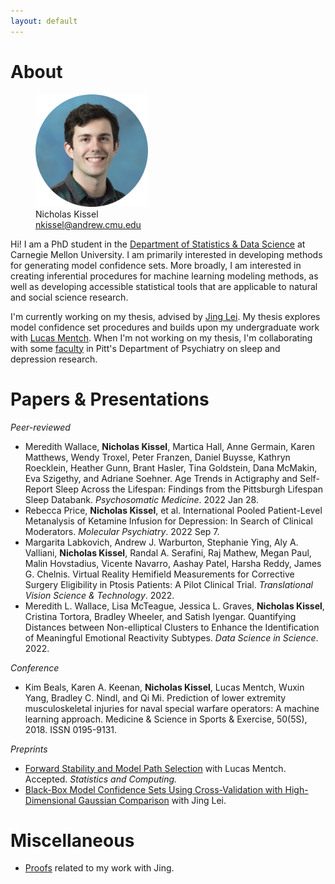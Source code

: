 ```yaml
---
layout: default
---
```


<!-- [Reading](reading.md) &nbsp;&nbsp;&nbsp; [Links](links.md) &nbsp;&nbsp;&nbsp; [Contact](contact.md) -->

<!-- <div style="text-align: right">
<a href="pages/reading.html">Reading</a>
 &nbsp;&nbsp;&nbsp; <a href="pages/links.html">Links</a> &nbsp;&nbsp;&nbsp; <a href="pages/contact.html">Contact</a> </div> -->

<!-- <figure>
    <img src='headshot.png' alt='missing' width='200' title='Me!' />
</figure>

  
**Nicholas Kissel**  
**Contact: nkissel@andrew.cmu.edu**   -->

# About

<figure>
    <img src='headshot.png' alt='missing' width='180' title="I don't look like this anymore" />
    <figcaption>Nicholas Kissel <br /> <a href="mailto:nkissel@andrew.cmu.edu">nkissel@andrew.cmu.edu</a> </figcaption> 
</figure>

Hi! I am a PhD student in the [Department of Statistics & Data Science](http://www.stat.cmu.edu/) at Carnegie Mellon University. I am primarily interested in developing methods for generating model confidence sets. More broadly, I am interested in creating inferential procedures for machine learning modeling methods, as well as developing accessible statistical tools that are applicable to natural and social science research. 

I'm currently working on my thesis, advised by [Jing Lei](https://www.stat.cmu.edu/~jinglei/). My thesis explores model confidence set procedures and builds upon my undergraduate work with [Lucas Mentch](http://lucasmentch.com/index.html). When I'm not working on my thesis, I'm collaborating with some [faculty](https://sleep.pitt.edu/people/) in Pitt's Department of Psychiatry on sleep and depression research. 

# Papers & Presentations
*Peer-reviewed*
* Meredith Wallace, **Nicholas Kissel**, Martica Hall, Anne Germain, Karen Matthews, Wendy Troxel, Peter Franzen, Daniel Buysse, Kathryn Roecklein, Heather Gunn, Brant Hasler, Tina Goldstein, Dana McMakin, Eva Szigethy, and Adriane Soehner. Age Trends in Actigraphy and Self-Report Sleep Across the Lifespan: Findings from the Pittsburgh Lifespan Sleep Databank. *Psychosomatic Medicine*. 2022 Jan 28. 
* Rebecca Price, **Nicholas Kissel**, et al. International Pooled Patient-Level Metanalysis of Ketamine Infusion for Depression: In Search of Clinical Moderators. *Molecular Psychiatry*. 2022 Sep 7. 
* Margarita Labkovich, Andrew J. Warburton, Stephanie Ying, Aly A. Valliani, **Nicholas Kissel**, Randal A. Serafini, Raj Mathew, Megan Paul, Malin Hovstadius, Vicente Navarro, Aashay Patel, Harsha Reddy, James G. Chelnis. Virtual Reality Hemifield Measurements for Corrective Surgery Eligibility in Ptosis Patients: A Pilot Clinical Trial. *Translational Vision Science & Technology*. 2022. 
* Meredith L. Wallace, Lisa McTeague, Jessica L. Graves, **Nicholas Kissel**, Cristina Tortora, Bradley Wheeler, and Satish Iyengar. Quantifying Distances between Non-elliptical Clusters to Enhance the Identification of Meaningful Emotional Reactivity Subtypes. *Data Science in Science*. 2022. 

*Conference*
* Kim Beals, Karen A. Keenan, **Nicholas Kissel**, Lucas Mentch, Wuxin Yang, Bradley C. Nindl, and Qi Mi.  Prediction of lower extremity musculoskeletal injuries for naval special warfare operators:  A machine learning approach. Medicine & Science in Sports & Exercise, 50(5S), 2018.  ISSN 0195-9131.

*Preprints*
* [Forward Stability and Model Path Selection](https://arxiv.org/abs/2103.03462) with Lucas Mentch. Accepted. *Statistics and Computing.*
* [Black-Box Model Confidence Sets Using Cross-Validation with High-Dimensional Gaussian Comparison](https://arxiv.org/abs/2211.04958) with Jing Lei.

# Miscellaneous
* [Proofs](pages/proofs.md) related to my work with Jing. 